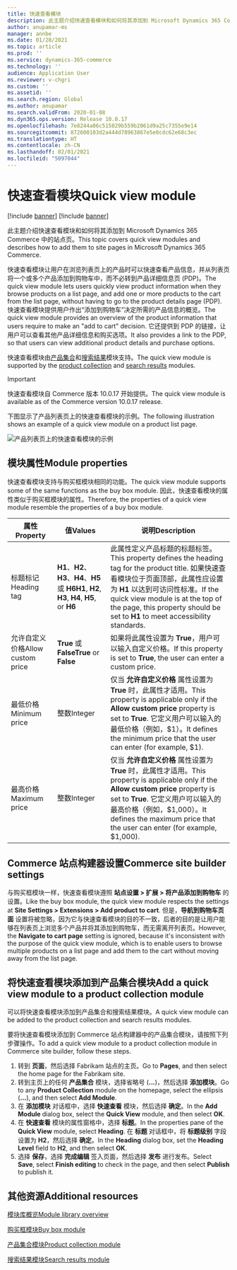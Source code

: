 ```yaml
---
title: 快速查看模块
description: 此主题介绍快速查看模块和如何将其添加到 Microsoft Dynamics 365 Commerce 中的站点页。
author: anupamar-ms
manager: annbe
ms.date: 01/28/2021
ms.topic: article
ms.prod: ''
ms.service: dynamics-365-commerce
ms.technology: ''
audience: Application User
ms.reviewer: v-chgri
ms.custom: ''
ms.assetid: ''
ms.search.region: Global
ms.author: anupamar
ms.search.validFrom: 2020-01-08
ms.dyn365.ops.version: Release 10.0.17
ms.openlocfilehash: 7e8244a06c515029b559b2061d9a25c7355e9e14
ms.sourcegitcommit: 872600103d2a444d78963867e5e0cdc62e68c3ec
ms.translationtype: HT
ms.contentlocale: zh-CN
ms.lasthandoff: 02/01/2021
ms.locfileid: "5097044"
---
```

# <a name="quick-view-module"></a><span data-ttu-id="a486c-103">快速查看模块</span><span class="sxs-lookup"><span data-stu-id="a486c-103">Quick view module</span></span>

[!include [banner](includes/banner.md)]
[!include [banner](includes/preview-banner.md)]

<span data-ttu-id="a486c-104">此主题介绍快速查看模块和如何将其添加到 Microsoft Dynamics 365 Commerce 中的站点页。</span><span class="sxs-lookup"><span data-stu-id="a486c-104">This topic covers quick view modules and describes how to add them to site pages in Microsoft Dynamics 365 Commerce.</span></span>

<span data-ttu-id="a486c-105">快速查看模块让用户在浏览列表页上的产品时可以快速查看产品信息，并从列表页将一个或多个产品添加到购物车中，而不必转到产品详细信息页 (PDP)。</span><span class="sxs-lookup"><span data-stu-id="a486c-105">The quick view module lets users quickly view product information when they browse products on a list page, and add one or more products to the cart from the list page, without having to go to the product details page (PDP).</span></span> <span data-ttu-id="a486c-106">快速查看模块提供用户作出“添加到购物车”决定所需的产品信息的概览。</span><span class="sxs-lookup"><span data-stu-id="a486c-106">The quick view module provides an overview of the product information that users require to make an "add to cart" decision.</span></span> <span data-ttu-id="a486c-107">它还提供到 PDP 的链接，让用户可以查看其他产品详细信息和购买选项。</span><span class="sxs-lookup"><span data-stu-id="a486c-107">It also provides a link to the PDP, so that users can view additional product details and purchase options.</span></span>

<span data-ttu-id="a486c-108">快速查看模块由[产品集合](product-collection-module-overview.md)和[搜索结果](search-result-module.md)模块支持。</span><span class="sxs-lookup"><span data-stu-id="a486c-108">The quick view module is supported by the [product collection](product-collection-module-overview.md) and [search results](search-result-module.md) modules.</span></span>

> [!IMPORTANT]
> <span data-ttu-id="a486c-109">快速查看模块自 Commerce 版本 10.0.17 开始提供。</span><span class="sxs-lookup"><span data-stu-id="a486c-109">The quick view module is available as of the Commerce version 10.0.17 release.</span></span>

<span data-ttu-id="a486c-110">下图显示了产品列表页上的快速查看模块的示例。</span><span class="sxs-lookup"><span data-stu-id="a486c-110">The following illustration shows an example of a quick view module on a product list page.</span></span>

![产品列表页上的快速查看模块的示例](./media/ecommerce-quickview.PNG)

## <a name="module-properties"></a><span data-ttu-id="a486c-112">模块属性</span><span class="sxs-lookup"><span data-stu-id="a486c-112">Module properties</span></span>

<span data-ttu-id="a486c-113">快速查看模块支持与购买框模块相同的功能。</span><span class="sxs-lookup"><span data-stu-id="a486c-113">The quick view module supports some of the same functions as the buy box module.</span></span> <span data-ttu-id="a486c-114">因此，快速查看模块的属性类似于购买框模块的属性。</span><span class="sxs-lookup"><span data-stu-id="a486c-114">Therefore, the properties of a quick view module resemble the properties of a buy box module.</span></span>

| <span data-ttu-id="a486c-115">属性</span><span class="sxs-lookup"><span data-stu-id="a486c-115">Property</span></span> | <span data-ttu-id="a486c-116">值</span><span class="sxs-lookup"><span data-stu-id="a486c-116">Values</span></span> | <span data-ttu-id="a486c-117">说明</span><span class="sxs-lookup"><span data-stu-id="a486c-117">Description</span></span> |
|----------------|--------|-------------|
| <span data-ttu-id="a486c-118">标题标记</span><span class="sxs-lookup"><span data-stu-id="a486c-118">Heading tag</span></span> | <span data-ttu-id="a486c-119">**H1**、**H2**、**H3**、**H4**、**H5** 或 **H6**</span><span class="sxs-lookup"><span data-stu-id="a486c-119">**H1**, **H2**, **H3**, **H4**, **H5**, or **H6**</span></span> | <span data-ttu-id="a486c-120">此属性定义产品标题的标题标签。</span><span class="sxs-lookup"><span data-stu-id="a486c-120">This property defines the heading tag for the product title.</span></span> <span data-ttu-id="a486c-121">如果快速查看模块位于页面顶部，此属性应设置为 **H1** 以达到可访问性标准。</span><span class="sxs-lookup"><span data-stu-id="a486c-121">If the quick view module is at the top of the page, this property should be set to **H1** to meet accessibility standards.</span></span> |
| <span data-ttu-id="a486c-122">允许自定义价格</span><span class="sxs-lookup"><span data-stu-id="a486c-122">Allow custom price</span></span> | <span data-ttu-id="a486c-123">**True** 或 **False**</span><span class="sxs-lookup"><span data-stu-id="a486c-123">**True** or **False**</span></span> | <span data-ttu-id="a486c-124">如果将此属性设置为 **True**，用户可以输入自定义价格。</span><span class="sxs-lookup"><span data-stu-id="a486c-124">If this property is set to **True**, the user can enter a custom price.</span></span> |
| <span data-ttu-id="a486c-125">最低价格</span><span class="sxs-lookup"><span data-stu-id="a486c-125">Minimum price</span></span> | <span data-ttu-id="a486c-126">整数</span><span class="sxs-lookup"><span data-stu-id="a486c-126">Integer</span></span> | <span data-ttu-id="a486c-127">仅当 **允许自定义价格** 属性设置为 **True** 时，此属性才适用。</span><span class="sxs-lookup"><span data-stu-id="a486c-127">This property is applicable only if the **Allow custom price** property is set to **True**.</span></span> <span data-ttu-id="a486c-128">它定义用户可以输入的最低价格（例如，$1）。</span><span class="sxs-lookup"><span data-stu-id="a486c-128">It defines the minimum price that the user can enter (for example, $1).</span></span> |
| <span data-ttu-id="a486c-129">最高价格</span><span class="sxs-lookup"><span data-stu-id="a486c-129">Maximum price</span></span> | <span data-ttu-id="a486c-130">整数</span><span class="sxs-lookup"><span data-stu-id="a486c-130">Integer</span></span> | <span data-ttu-id="a486c-131">仅当 **允许自定义价格** 属性设置为 **True** 时，此属性才适用。</span><span class="sxs-lookup"><span data-stu-id="a486c-131">This property is applicable only if the **Allow custom price** property is set to **True**.</span></span> <span data-ttu-id="a486c-132">它定义用户可以输入的最高价格（例如，$1,000）。</span><span class="sxs-lookup"><span data-stu-id="a486c-132">It defines the maximum price that the user can enter (for example, $1,000).</span></span> |

## <a name="commerce-site-builder-settings"></a><span data-ttu-id="a486c-133">Commerce 站点构建器设置</span><span class="sxs-lookup"><span data-stu-id="a486c-133">Commerce site builder settings</span></span>

<span data-ttu-id="a486c-134">与购买框模块一样，快速查看模块遵照 **站点设置 \> 扩展 \> 将产品添加到购物车** 的设置。</span><span class="sxs-lookup"><span data-stu-id="a486c-134">Like the buy box module, the quick view module respects the settings at **Site Settings \> Extensions \> Add product to cart**.</span></span> <span data-ttu-id="a486c-135">但是，**导航到购物车页面** 设置将被忽略，因为它与快速查看模块的目的不一致，后者的目的是让用户能够在列表页上浏览多个产品并将其添加到购物车，而无需离开列表页。</span><span class="sxs-lookup"><span data-stu-id="a486c-135">However, the **Navigate to cart page** setting is ignored, because it's inconsistent with the purpose of the quick view module, which is to enable users to browse multiple products on a list page and add them to the cart without moving away from the list page.</span></span>

## <a name="add-a-quick-view-module-to-a-product-collection-module"></a><span data-ttu-id="a486c-136">将快速查看模块添加到产品集合模块</span><span class="sxs-lookup"><span data-stu-id="a486c-136">Add a quick view module to a product collection module</span></span>

<span data-ttu-id="a486c-137">可以将快速查看模块添加到产品集合和搜索结果模块。</span><span class="sxs-lookup"><span data-stu-id="a486c-137">A quick view module can be added to the product collection and search results modules.</span></span>

<span data-ttu-id="a486c-138">要将快速查看模块添加到 Commerce 站点构建器中的产品集合模块，请按照下列步骤操作。</span><span class="sxs-lookup"><span data-stu-id="a486c-138">To add a quick view module to a product collection module in Commerce site builder, follow these steps.</span></span>

1. <span data-ttu-id="a486c-139">转到 **页面**，然后选择 Fabrikam 站点的主页。</span><span class="sxs-lookup"><span data-stu-id="a486c-139">Go to **Pages**, and then select the home page for the Fabrikam site.</span></span>
1. <span data-ttu-id="a486c-140">转到主页上的任何 **产品集合** 模块，选择省略号 (**...**)，然后选择 **添加模块**。</span><span class="sxs-lookup"><span data-stu-id="a486c-140">Go to any **Product Collection** module on the homepage, select the ellipsis (**...**), and then select **Add Module**.</span></span>
1. <span data-ttu-id="a486c-141">在 **添加模块** 对话框中，选择 **快速查看** 模块，然后选择 **确定**。</span><span class="sxs-lookup"><span data-stu-id="a486c-141">In the **Add Module** dialog box, select the **Quick View** module, and then select **OK**.</span></span>
1. <span data-ttu-id="a486c-142">在 **快速查看** 模块的属性窗格中，选择 **标题**。</span><span class="sxs-lookup"><span data-stu-id="a486c-142">In the properties pane of the **Quick View** module, select **Heading**.</span></span> <span data-ttu-id="a486c-143">在 **标题** 对话框中，将 **标题级别** 字段设置为 **H2**，然后选择 **确定**。</span><span class="sxs-lookup"><span data-stu-id="a486c-143">In the **Heading** dialog box, set the **Heading Level** field to **H2**, and then select **OK**.</span></span>
1. <span data-ttu-id="a486c-144">选择 **保存**，选择 **完成编辑** 签入页面，然后选择 **发布** 进行发布。</span><span class="sxs-lookup"><span data-stu-id="a486c-144">Select **Save**, select **Finish editing** to check in the page, and then select **Publish** to publish it.</span></span>

## <a name="additional-resources"></a><span data-ttu-id="a486c-145">其他资源</span><span class="sxs-lookup"><span data-stu-id="a486c-145">Additional resources</span></span>

[<span data-ttu-id="a486c-146">模块库概览</span><span class="sxs-lookup"><span data-stu-id="a486c-146">Module library overview</span></span>](starter-kit-overview.md)

[<span data-ttu-id="a486c-147">购买框模块</span><span class="sxs-lookup"><span data-stu-id="a486c-147">Buy box module</span></span>](add-buy-box.md)

[<span data-ttu-id="a486c-148">产品集合模块</span><span class="sxs-lookup"><span data-stu-id="a486c-148">Product collection module</span></span>](product-collection-module-overview.md)

[<span data-ttu-id="a486c-149">搜索结果模块</span><span class="sxs-lookup"><span data-stu-id="a486c-149">Search results module</span></span>](search-result-module.md)

